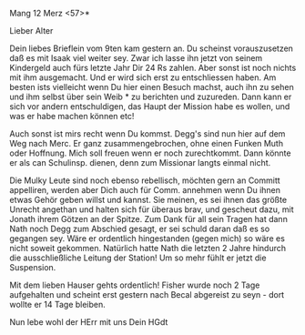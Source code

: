 Mang 12 Merz <57>*

Lieber Alter

Dein liebes Brieflein vom 9ten kam gestern an. Du scheinst vorauszusetzen daß es mit Isaak viel weiter sey. Zwar ich lasse ihn jetzt von seinem Kindergeld auch fürs letzte Jahr Dir 24 Rs zahlen. Aber sonst ist noch nichts mit ihm ausgemacht. Und er wird sich erst zu entschliessen haben. Am besten ists vielleicht wenn Du hier einen Besuch machst, auch ihn zu sehen und ihm selbst über sein Weib <Mina>* zu berichten und zuzureden. Dann kann er sich vor andern entschuldigen, das Haupt der Mission habe es wollen, und was er habe machen können etc!

Auch sonst ist mirs recht wenn Du kommst. Degg's sind nun hier auf dem Weg nach Merc. Er ganz zusammengebrochen, ohne einen Funken Muth oder Hoffnung. Mich soll freuen wenn er noch zurechtkommt. Dann könnte er als can Schulinsp. dienen, denn zum Missionar langts einmal nicht.

Die Mulky Leute sind noch ebenso rebellisch, möchten gern an Committ appelliren, werden aber Dich auch für Comm. annehmen wenn Du ihnen etwas Gehör geben willst und kannst. Sie meinen, es sei ihnen das größte Unrecht angethan und halten sich für überaus brav, und gescheut dazu, mit Jonath ihrem Götzen an der Spitze. Zum Dank für all sein Tragen hat dann Nath noch Degg zum Abschied gesagt, er sei schuld daran daß es so gegangen sey. Wäre er ordentlich hingestanden (gegen mich) so wäre es nicht soweit gekommen. Natürlich hatte Nath die letzten 2 Jahre hindurch die ausschließliche Leitung der Station! Um so mehr fühlt er jetzt die Suspension.

Mit dem lieben Hauser gehts ordentlich! Fisher wurde noch 2 Tage aufgehalten und scheint erst gestern nach Becal abgereist zu seyn - dort wollte er 14 Tage bleiben.

Nun lebe wohl der HErr mit uns
 Dein HGdt

